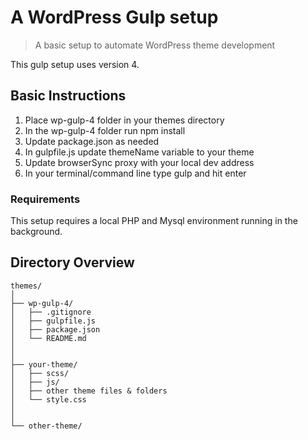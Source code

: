# A WordPress Gulp setup
> A basic setup to automate WordPress theme development

This gulp setup uses version 4.

## Basic Instructions
1. Place wp-gulp-4 folder in your themes directory
2. In the wp-gulp-4 folder run npm install
3. Update package.json as needed
4. In gulpfile.js update themeName variable to your theme
5. Update browserSync proxy with your local dev address
6. In your terminal/command line type gulp and hit enter

### Requirements
This setup requires a local PHP and Mysql environment running in the background.

## Directory Overview
```
themes/
│
├── wp-gulp-4/
│   ├── .gitignore
│   ├── gulpfile.js
│   ├── package.json
│   └── README.md
│
│
├── your-theme/
│   ├── scss/
│   ├── js/
│   ├── other theme files & folders
│   └── style.css
│
│
└── other-theme/
```
